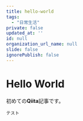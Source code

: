 ```yaml
---
title: hello-world
tags:
  - "日常生活"
private: false
updated_at: ''
id: null
organization_url_name: null
slide: false
ignorePublish: false
---
```

# Hello World

初めての**Qiita**記事です。

``テスト``
